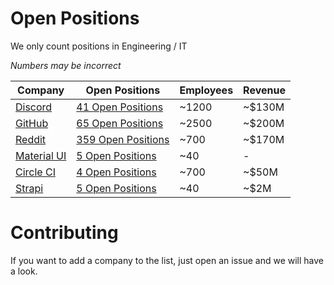 # Open Positions

We only count positions in Engineering / IT

*Numbers may be incorrect*

| Company | Open Positions | Employees | Revenue |
|---|---|---|---|
| [Discord](https://discord.com/) | [41 Open Positions](https://discord.com/jobs?team=engineering) | ~1200 | ~$130M |
| [GitHub](https://github.com/) | [65 Open Positions](https://github.com/about/careers) | ~2500 | ~$200M |
| [Reddit](https://www.reddit.com/) | [359 Open Positions](https://www.redditinc.com/careers) | ~700 | ~$170M |
| [Material UI](https://mui.com/) | [5 Open Positions](https://mui.com/careers) | ~40 | - |
| [Circle CI](https://circleci.com/) | [4 Open Positions](https://circleci.com/careers/jobs/) | ~700 | ~$50M |
| [Strapi](https://strapi.io/) | [5 Open Positions](https://jobs.lever.co/strapi?team=Engineering%20%F0%9F%A7%99%E2%80%8D%E2%99%80%EF%B8%8F) | ~40 | ~$2M |

# Contributing

If you want to add a company to the list, just open an issue and we will have a look.